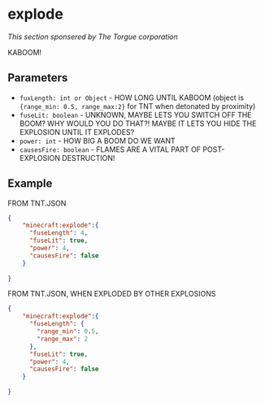 # explode
*This section sponsered by The Torgue corporation*

KABOOM!

## Parameters

* `fuxLength: int or Object` - HOW LONG UNTIL KABOOM (object is `{range_min: 0.5, range_max:2}` for TNT when detonated by proximity)
* `fuseLit: boolean` - UNKNOWN, MAYBE LETS YOU SWITCH OFF THE BOOM? WHY WOULD YOU DO THAT?! MAYBE IT LETS YOU HIDE THE EXPLOSION UNTIL IT EXPLODES?
* `power: int` - HOW BIG A BOOM DO WE WANT
* `causesFire: boolean` - FLAMES ARE A VITAL PART OF POST-EXPLOSION DESTRUCTION!
## Example
FROM TNT.JSON
````json
{
    "minecraft:explode":{
      "fuseLength": 4,
      "fuseLit": true,
      "power": 4,
      "causesFire": false
    }
    
}
````
FROM TNT.JSON, WHEN EXPLODED BY OTHER EXPLOSIONS
````json
{
    "minecraft:explode":{
      "fuseLength": {
        "range_min": 0.5,
        "range_max": 2
      },
      "fuseLit": true,
      "power": 4,
      "causesFire": false
    }
    
}
````

      
